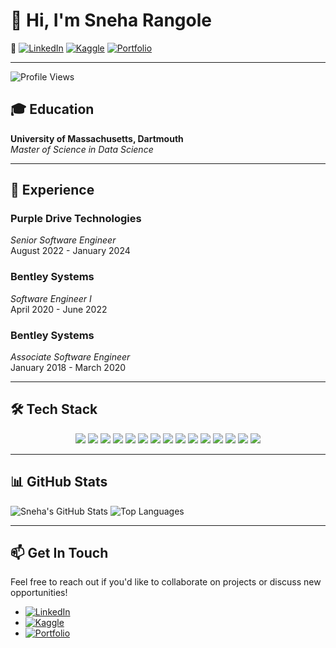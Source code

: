 # 👋 Hi, I'm Sneha Rangole

📧 [![LinkedIn](https://img.shields.io/badge/-LinkedIn-blue?style=flat&logo=linkedin&logoColor=white)](https://linkedin.com/in/sneha-rangole) [![Kaggle](https://img.shields.io/badge/-Kaggle-20BEFF?style=flat&logo=kaggle&logoColor=white)](https://www.kaggle.com/sneha-rangole) [![Portfolio](https://img.shields.io/badge/-Portfolio-black?style=flat&logo=github&logoColor=white)](https://www.datascienceportfol.io/sneha_rangole)

---

![Profile Views](https://komarev.com/ghpvc/?username=sneha-rangole&color=brightgreen)

## 🎓 **Education**
**University of Massachusetts, Dartmouth**  
*Master of Science in Data Science*  

---

## 🏢 **Experience**
### Purple Drive Technologies
*Senior Software Engineer*  
August 2022 - January 2024

### Bentley Systems
*Software Engineer I*  
April 2020 - June 2022

### Bentley Systems
*Associate Software Engineer*  
January 2018 - March 2020

---

## 🛠 **Tech Stack**
<div align="center">
    <img src="https://img.shields.io/badge/-Python-3776AB?style=flat&logo=python&logoColor=white" />
    <img src="https://img.shields.io/badge/-JavaScript-F7DF1E?style=flat&logo=javascript&logoColor=black" />
    <img src="https://img.shields.io/badge/-React-61DAFB?style=flat&logo=react&logoColor=black" />
    <img src="https://img.shields.io/badge/-Node.js-339933?style=flat&logo=node.js&logoColor=white" />
    <img src="https://img.shields.io/badge/-Express.js-000000?style=flat&logo=express&logoColor=white" />
    <img src="https://img.shields.io/badge/-TypeScript-3178C6?style=flat&logo=typescript&logoColor=white" />
    <img src="https://img.shields.io/badge/-GraphQL-E10098?style=flat&logo=graphql&logoColor=white" />
    <img src="https://img.shields.io/badge/-MySQL-4479A1?style=flat&logo=mysql&logoColor=white" />
    <img src="https://img.shields.io/badge/-MongoDB-47A248?style=flat&logo=mongodb&logoColor=white" />
    <img src="https://img.shields.io/badge/-Amazon%20AWS-232F3E?style=flat&logo=amazon-aws&logoColor=white" />
    <img src="https://img.shields.io/badge/-Azure-0078D4?style=flat&logo=microsoft-azure&logoColor=white" />
    <img src="https://img.shields.io/badge/-D3.js-F9A03C?style=flat&logo=d3.js&logoColor=black" />
    <img src="https://img.shields.io/badge/-Power%20BI-F2C811?style=flat&logo=power-bi&logoColor=black" />
    <img src="https://img.shields.io/badge/-Seaborn-3776AB?style=flat&logo=python&logoColor=white" />
    <img src="https://img.shields.io/badge/-MATLAB-0076A8?style=flat&logo=mathworks&logoColor=white" />
</div>

---

## 📊 **GitHub Stats**
![Sneha's GitHub Stats](https://github-readme-stats.vercel.app/api?username=sneha-rangole&show_icons=true&theme=radical)
![Top Languages](https://github-readme-stats.vercel.app/api/top-langs/?username=sneha-rangole&layout=compact&theme=radical)

---

## 📫 **Get In Touch**
Feel free to reach out if you'd like to collaborate on projects or discuss new opportunities!
- [![LinkedIn](https://img.shields.io/badge/-LinkedIn-blue?style=flat&logo=linkedin&logoColor=white)](https://linkedin.com/in/sneha-rangole)
- [![Kaggle](https://img.shields.io/badge/-Kaggle-20BEFF?style=flat&logo=kaggle&logoColor=white)](https://www.kaggle.com/sneha-rangole)
- [![Portfolio](https://img.shields.io/badge/-Portfolio-black?style=flat&logo=github&logoColor=white)](https://www.datascienceportfol.io/sneha_rangole)
